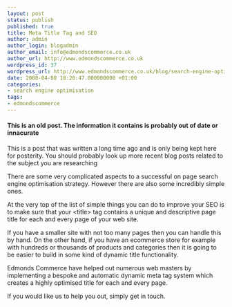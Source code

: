 ```yaml
---
layout: post
status: publish
published: true
title: Meta Title Tag and SEO
author: admin
author_login: blogadmin
author_email: info@edmondscommerce.co.uk
author_url: http://www.edmondscommerce.co.uk
wordpress_id: 37
wordpress_url: http://www.edmondscommerce.co.uk/blog/search-engine-optimisation/meta-title-tag-and-seo/
date: 2008-04-08 18:20:47.000000000 +01:00
categories:
- search engine optimisation
tags:
- edmondscommerce
---
```

<div class="oldpost"><h4>This is an old post. The information it contains is probably out of date or innacurate</h4>
<p>
This is a post that was written a long time ago and is only being kept here for posterity.
You should probably look up more recent blog posts related to the subject you are researching
</p>
</div>
There are some very complicated aspects to a successful on page search engine optimisation strategy. However there are also some incredibly simple ones. 

At the very top of the list of simple things you can do to improve your SEO is to make sure that your &#60;&#116;&#105;&#116;&#108;&#101;&#62; tag contains a unique and descriptive page title for each and every page of your web site.

If you have a smaller site with not too many pages then you can handle this by hand. On the other hand, if you have an ecommerce store for example with hundreds or thousands of products and categories then it is going to be easier to build in some kind of dynamic title functionality. 

Edmonds Commerce have helped out numerous web masters by implementing a bespoke and automatic dynamic meta tag system which creates a highly optimised title for each and every page. 

If you would like us to help you out, simply get in touch. 
